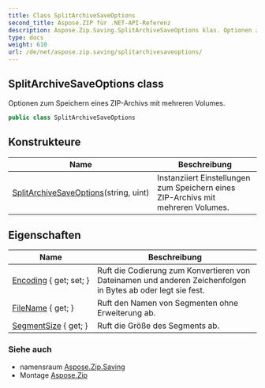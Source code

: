 ```yaml
---
title: Class SplitArchiveSaveOptions
second_title: Aspose.ZIP für .NET-API-Referenz
description: Aspose.Zip.Saving.SplitArchiveSaveOptions klas. Optionen zum Speichern eines ZIPArchivs mit mehreren Volumes.
type: docs
weight: 610
url: /de/net/aspose.zip.saving/splitarchivesaveoptions/
---
```

## SplitArchiveSaveOptions class

Optionen zum Speichern eines ZIP-Archivs mit mehreren Volumes.

```csharp
public class SplitArchiveSaveOptions
```

## Konstrukteure

| Name | Beschreibung |
| --- | --- |
| [SplitArchiveSaveOptions](splitarchivesaveoptions/)(string, uint) | Instanziiert Einstellungen zum Speichern eines ZIP-Archivs mit mehreren Volumes. |

## Eigenschaften

| Name | Beschreibung |
| --- | --- |
| [Encoding](../../aspose.zip.saving/splitarchivesaveoptions/encoding/) { get; set; } | Ruft die Codierung zum Konvertieren von Dateinamen und anderen Zeichenfolgen in Bytes ab oder legt sie fest. |
| [FileName](../../aspose.zip.saving/splitarchivesaveoptions/filename/) { get; } | Ruft den Namen von Segmenten ohne Erweiterung ab. |
| [SegmentSize](../../aspose.zip.saving/splitarchivesaveoptions/segmentsize/) { get; } | Ruft die Größe des Segments ab. |

### Siehe auch

* namensraum [Aspose.Zip.Saving](../../aspose.zip.saving/)
* Montage [Aspose.Zip](../../)



